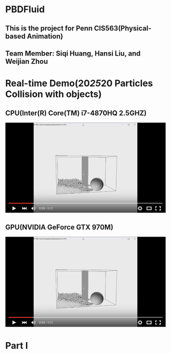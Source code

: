 # PBDFluid
## This is the project for Penn CIS563(Physical-based Animation)
## Team Member: Siqi Huang, Hansi Liu, and Weijian Zhou

# Real-time Demo(20*25*20 Particles Collision with objects)
## CPU(Inter(R) Core(TM) i7-4870HQ 2.5GHZ)
[![ScreenShot](pic/screenshot.png)](https://youtu.be/hTkOVZNK4sQ)

## GPU(NVIDIA GeForce GTX 970M)
[![ScreenShot](pic/screenshot.png)](https://youtu.be/-JkCEV8yWuM)

# Part I

